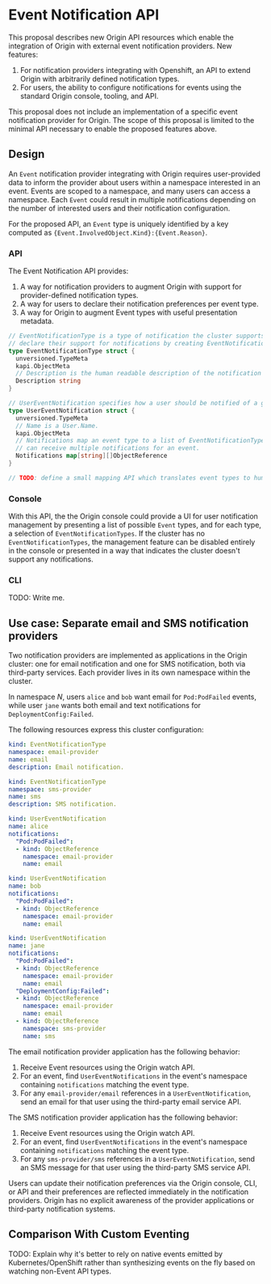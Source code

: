 # Event Notification API

This proposal describes new Origin API resources which enable the integration of Origin with external event notification providers. New features:

1. For notification providers integrating with Openshift, an API to extend Origin with arbitrarily defined notification types.
2. For users, the ability to configure notifications for events using the standard Origin console, tooling, and API.

This proposal does not include an implementation of a specific event notification provider for Origin. The scope of this proposal is limited to the minimal API necessary to enable the proposed features above.

## Design

An `Event` notification provider integrating with Origin requires user-provided data to inform the provider about users within a namespace interested in an event. Events are scoped to a namespace, and many users can access a namespace. Each `Event` could result in multiple notifications depending on the number of interested users and their notification configuration.

For the proposed API, an `Event` type is uniquely identified by a key computed as `{Event.InvolvedObject.Kind}:{Event.Reason}`.

### API

The Event Notification API provides:

1. A way for notification providers to augment Origin with support for provider-defined notification types.
2. A way for users to declare their notification preferences per event type.
3. A way for Origin to augment Event types with useful presentation metadata.

```go
// EventNotificationType is a type of notification the cluster supports. Provider implementations
// declare their support for notifications by creating EventNotificationTypes.
type EventNotificationType struct {
  unversioned.TypeMeta
  kapi.ObjectMeta
  // Description is the human readable description of the notification type.
  Description string
}

// UserEventNotification specifies how a user should be notified of a given event.
type UserEventNotification struct {
  unversioned.TypeMeta
  // Name is a User.Name.
  kapi.ObjectMeta
  // Notifications map an event type to a list of EventNotificationType references. A user
  // can receive multiple notifications for an event.
  Notifications map[string][]ObjectReference
}

// TODO: define a small mapping API which translates event types to human readable descriptions. The Event.Message field is insufficient because it's object instance-specific.
```

### Console

With this API, the the Origin console could provide a UI for user notification management by presenting a list of possible `Event` types, and for each type, a selection of `EventNotificationTypes`. If the cluster has no `EventNotificationTypes`, the management feature can be disabled entirely in the console or presented in a way that indicates the cluster doesn't support any notifications.

### CLI

TODO: Write me.

## Use case: Separate email and SMS notification providers

Two notification providers are implemented as applications in the Origin cluster: one for email notification and one for SMS notification, both via third-party services. Each provider lives in its own namespace within the cluster.

In namespace *N*, users `alice` and `bob` want email for `Pod:PodFailed` events, while user `jane` wants both email and text notifications for `DeploymentConfig:Failed`.

The following resources express this cluster configuration:

```yaml
kind: EventNotificationType
namespace: email-provider
name: email
description: Email notification.

kind: EventNotificationType
namespace: sms-provider
name: sms
description: SMS notification.

kind: UserEventNotification
name: alice
notifications:
  "Pod:PodFailed":
  - kind: ObjectReference
    namespace: email-provider
    name: email

kind: UserEventNotification
name: bob
notifications:
  "Pod:PodFailed":
  - kind: ObjectReference
    namespace: email-provider
    name: email

kind: UserEventNotification
name: jane
notifications:
  "Pod:PodFailed":
  - kind: ObjectReference
    namespace: email-provider
    name: email
  "DeploymentConfig:Failed":
  - kind: ObjectReference
    namespace: email-provider
    name: email
  - kind: ObjectReference
    namespace: sms-provider
    name: sms
```

The email notification provider application has the following behavior:

1. Receive Event resources using the Origin watch API.
2. For an event, find `UserEventNotifications` in the event's namespace containing `notifications` matching the event type.
3. For any `email-provider/email` references in a `UserEventNotification`, send an email for that user using the third-party email service API.

The SMS notification provider application has the following behavior:

1. Receive Event resources using the Origin watch API.
2. For an event, find `UserEventNotifications` in the event's namespace containing `notifications` matching the event type.
3. For any `sms-provider/sms` references in a `UserEventNotification`, send an SMS message for that user using the third-party SMS service API.

Users can update their notification preferences via the Origin console, CLI, or API and their preferences are reflected immediately in the notification providers. Origin has no explicit awareness of the provider applications or third-party notification systems.

## Comparison With Custom Eventing

TODO: Explain why it's better to rely on native events emitted by Kubernetes/OpenShift rather than synthesizing events on the fly based on watching non-Event API types.
